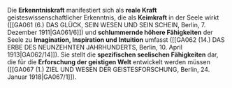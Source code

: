 
Die **Erkenntniskraft** manifestiert sich als **reale Kraft** geisteswissenschaftlicher Erkenntnis, die als **Keimkraft** in der Seele wirkt ([[GA061 (6.) DAS GLÜCK, SEIN WESEN UND SEIN SCHEIN, Berlin, 7. Dezember 1911|GA061/6]]) und **schlummernde höhere Fähigkeiten** der Seele zu **Imagination, Inspiration und Intuition** umfasst ([[GA062 (14.) DAS ERBE DES NEUNZEHNTEN JAHRHUNDERTS, Berlin, 10. April 1913|GA062/14]]). Sie stellt die **spezifischen seelischen Fähigkeiten** dar, die für die **Erforschung der geistigen Welt** entwickelt werden müssen ([[GA067 (1.) ZIEL UND WESEN DER GEISTESFORSCHUNG, Berlin, 24. Januar 1918|GA067/1]]).
